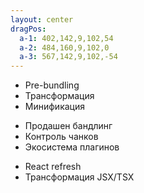 ```yaml
---
layout: center
dragPos: 
  a-1: 402,142,9,102,54
  a-2: 484,160,9,102,0
  a-3: 567,142,9,102,-54
---
```


<TechnologyCard 
  title="Vite" 
  icon="https://upload.wikimedia.org/wikipedia/commons/thumb/f/f1/Vitejs-logo.svg/1200px-Vitejs-logo.svg.png" 
  class="!w-fit !h-fit translate-y--30" 
/>

<div flex="~ gap-30 items-center" class="translate-y-0">
  <div class="flex flex-col" relative>
    <TechnologyCard 
      v-click="1" 
      title="esbuild" 
      color="yellow" 
      icon="https://avatars.githubusercontent.com/u/65141206?s=200&v=4" 
      class="!w-fit !h-fit" 
    />
    <ul v-click="4" absolute mt-18 text-sm>
      <li>Pre-bundling</li>
      <li>Трансформация</li>
      <li>Минификация</li>
    </ul>
  </div>
  <div class="flex flex-col" relative>
    <TechnologyCard 
      v-click="2" 
      title="Rollup" 
      color="red" 
      icon="https://seeklogo.com/images/R/rollup-js-logo-F3925E2546-seeklogo.com.png" 
      class="!w-fit !h-fit" 
    />
    <ul v-click="5" absolute mt-18 text-sm whitespace-nowrap>
      <li>Продашен бандлинг</li>
      <li>Контроль чанков</li>
      <li>Экосистема плагинов</li>
    </ul>
  </div>
  <div class="flex flex-col" relative>
    <TechnologyCard 
      v-click="3" 
      title="SWC" 
      color="orange" 
      icon="https://seeklogo.com/images/S/swc-logo-6CDDC10E4E-seeklogo.com.png" 
      iconClass="h-5 my-2.5"
      class="!w-fit !h-fit" 
    />
    <ul v-click="6" absolute mt-18 text-sm whitespace-nowrap>
      <li>React refresh</li>
      <li>Трансформация JSX/TSX</li>
    </ul>
  </div>
</div>

<div v-click="1" v-drag="'a-1'">
  <SharedArrow inert x1="435" y1="306" x2="435" y2="114" stroke="dashed" color="#fde047" />
</div>

<div v-click="2" v-drag="'a-2'">
  <SharedArrow inert x1="435" y1="230" x2="435" y2="114" stroke="dashed" color="#fca5a5" />
</div>

<div v-click="3" v-drag="'a-3'">
  <SharedArrow inert x1="435" y1="306" x2="435" y2="114" stroke="dashed" color="#fdba74" />
</div>